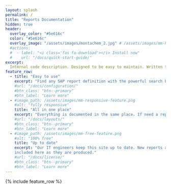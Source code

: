 ```yaml
---
layout: splash
permalink: /
title: "Reports Documentation"
hidden: true
header:
  overlay_color: "#5e616c"
  color: "#5e616c"
  overlay_image: "/assets/images/montachem_2.jpg" # /assets/images/mm-home-page-feature.jpg
  #actions:
  #  - label: "<i class='fas fa-download'></i> Install now"
  #    url: "/docs/quick-start-guide/"
excerpt:
  Internal code description. Designed to be easy to maintain. Written to be easy to use.
feature_row:
  - title: "Easy to use"
    excerpt: "Find any SAP report definition with the powerful search box tool."
    #url: "/docs/configuration/"
    #btn_class: "btn--primary"
    #btn_label: "Learn more"
  - #image_path: /assets/images/mm-responsive-feature.png
    #alt: "fully responsive"
    title: "All in one place"
    excerpt: "Everything is documented in the same place. If need a report, here is where to find it."
    #url: "/docs/layouts/"
    #btn_class: "btn--primary"
    #btn_label: "Learn more"
  - #image_path: /assets/images/mm-free-feature.png
    #alt: "100% free"
    title: "Up to date"
    excerpt: "Our IT engineers keep this site up to date. New reports and modifications are
    included here as they are produced."
    #url: "/docs/license/"
    #btn_class: "btn--primary"
    #btn_label: "Learn more"      
---
```


{% include feature_row %}
